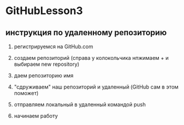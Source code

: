 # GitHubLesson3

## инструкция по удаленному репозиторию

1. регистрируемся на GitHub.com
2. создаем репозиторий (справа у колокольчика нпжимаем + и выбираем new repository)

3. даем репозиторию имя

4. "сдруживаем" наш репозиторий и удаленный (GitHub сам в этом поможет)

5. отправляем локальный в удаленный командой push

6. начинаем работу



